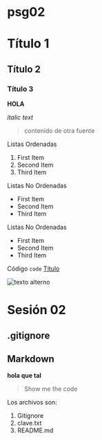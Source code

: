 # psg02
# Título 1
## Título 2
### Título 3
**HOLA**

*italic text*
> contenido de otra fuente

Listas Ordenadas
1. First Item
2. Second Item
3. Third Item

Listas No Ordenadas
- First Item
- Second Item
- Third Item
  
Listas No Ordenadas
* First Item
* Second Item
* Third Item

Código
`code`
[Titulo](https://miruta.com)

![texto alterno]("ruta/de/la/imagen")
# Sesión 02
## .gitignore 
## Markdown
**hola que tal**
> Show me the code

Los archivos son:
1. Gitignore
2. clave.txt
3. README.md
